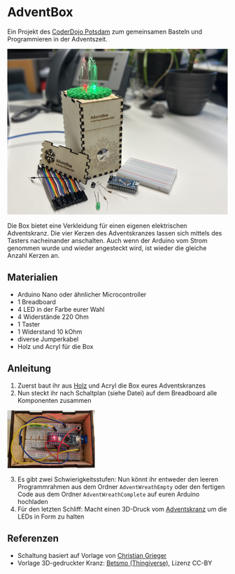# AdventBox

Ein Projekt des [CoderDojo Potsdam](https://coderdojopotsdam.github.io/) zum gemeinsamen Basteln und Programmieren in der Adventszeit.

![Schaubild AdventBox](box.jpg)

Die Box bietet eine Verkleidung für einen eigenen elektrischen Adventskranz.
Die vier Kerzen des Adventskranzes lassen sich mittels des Tasters nacheinander anschalten.
Auch wenn der Arduino vom Strom genommen wurde und wieder angesteckt wird, ist wieder die gleiche Anzahl Kerzen an.

## Materialien

- Arduino Nano oder ähnlicher Microcontroller
- 1 Breadboard
- 4 LED in der Farbe eurer Wahl
- 4 Widerstände 220 Ohm
- 1 Taster
- 1 Widerstand 10 kOhm
- diverse Jumperkabel
- Holz und Acryl für die Box

## Anleitung

1. Zuerst baut ihr aus [Holz](kasten.svg) und Acryl die Box eures Adventskranzes
2. Nun steckt ihr nach Schaltplan (siehe Datei) auf dem Breadboard alle Komponenten zusammen

<img src="Schaltung_Breadboard.jpeg" alt="Schaltung auf dem Breadboard" width="200">


3. Es gibt zwei Schwierigkeitsstufen: Nun könnt ihr entweder den leeren Programmrahmen aus dem Ordner `AdventWreathEmpty` oder den fertigen Code aus dem Ordner `AdventWreathComplete` auf euren Arduino hochladen
4. Für den letzten Schliff: Macht einen 3D-Druck vom [Adventskranz](kranz.stl) um die LEDs in Form zu halten

## Referenzen

* Schaltung basiert auf Vorlage von [Christian Grieger](https://elektro.turanis.de/html/prj404/index.html)
* Vorlage 3D-gedruckter Kranz: [Betsmo (Thingiverse)](https://www.thingiverse.com/thing:1937138), Lizenz CC-BY

